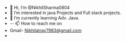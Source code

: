 - 👋 Hi, I’m @NikhilSharma0804
- 👀 I’m interested in  java Projects and Full stack projects.
- 🌱 I’m currently learning  Adv. Java.
- -- 📫 How to reach me  on
- Gmail- Nikhilatray7983@gmail.com
- 

<!---
NikhilSharma0804/NikhilSharma0804 is a ✨ special ✨ repository because its `README.md` (this file) appears on your GitHub profile.
You can click the Preview link to take a look at your changes.
--->
